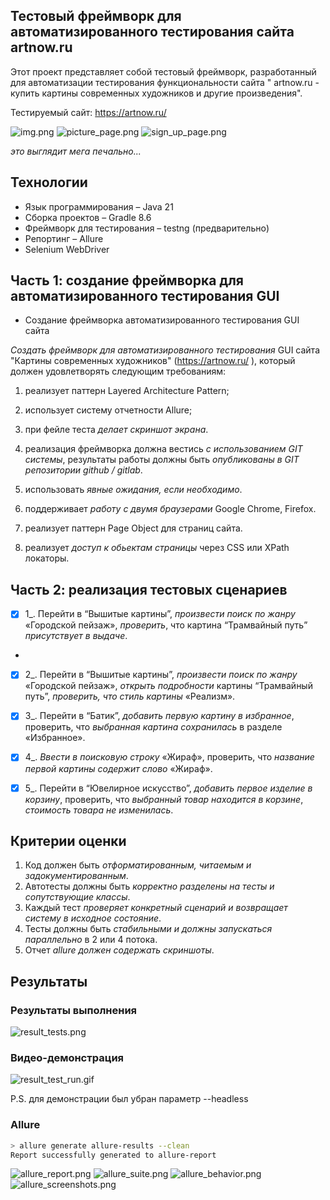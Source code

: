 ## Тестовый фреймворк для автоматизированного тестирования сайта artnow.ru

Этот проект представляет собой тестовый фреймворк, разработанный для автоматизации тестирования функциональности сайта "
artnow.ru - купить картины современных художников и другие произведения".

Тестируемый сайт: https://artnow.ru/

![img.png](resources/images/home_page.png)
![picture_page.png](resources%2Fimages%2Fpicture_page.png)
![sign_up_page.png](resources%2Fimages%2Fsign_up_page.png)

*это выглядит мега печально...*

## Технологии

- Язык программирования – Java 21
- Сборка проектов – Gradle 8.6
- Фреймворк для тестирования – testng (предварительно)
- Репортинг – Allure
- Selenium WebDriver

## Часть 1: создание фреймворка для автоматизированного тестирования GUI

- Создание фреймворка автоматизированного тестирования GUI сайта

*Создать фреймворк для автоматизированного тестирования* GUI сайта "Картины современных
художников" (<https://artnow.ru/> ), который должен удовлетворять следующим требованиям:

1. реализует паттерн Layered Architecture Pattern;

2. использует систему отчетности Allure;

3. при фейле теста *делает скриншот экрана*.

4. реализация фреймворка должна вестись *с использованием GIT системы*, результаты работы должны быть *опубликованы в
   GIT репозитории github / gitlab*.

5. использовать *явные ожидания, если необходимо*.

6. поддерживает *работу с двумя браузерами* Google Chrome, Firefox.

7. реализует паттерн Page Object для страниц сайта.

8. реализует *доступ к обьектам страницы* через CSS или XPath локаторы.

## Часть 2: реализация тестовых сценариев

- [x] 1_. Перейти в “Вышитые картины”, *произвести поиск по жанру* «Городской пейзаж», *проверить*, что картина “Трамвайный путь” *присутствует в выдаче*.
- 
- [x] 2_. Перейти в “Вышитые картины”, *произвести поиск по жанру* «Городской пейзаж», *открыть подробности* картины “Трамвайный путь”, *проверить, что стиль картины* «Реализм».

- [x] 3_. Перейти в “Батик”, *добавить первую картину в избранное*, проверить, что *выбранная картина сохранилась* в разделе «Избранное».

- [x] 4_. *Ввести в поисковую строку* «Жираф», проверить, что *название первой картины содержит слово* «Жираф».

- [x] 5_. Перейти в “Ювелирное искусство”, *добавить первое изделие в корзину*, проверить, что *выбранный товар находится в
   корзине*, *стоимость товара не изменилась*.

## Критерии оценки

1. Код должен быть *отформатированным, читаемым и задокументированным*.
2. Автотесты должны быть *корректно разделены на тесты и сопутствующие классы*.
3. Каждый тест *проверяет конкретный сценарий и возвращает систему в исходное состояние*.
4. Тесты должны быть *стабильными и должны запускаться параллельно* в 2 или 4 потока.
5. Отчет *allure должен содержать скриншоты*.

## Результаты

### Результаты выполнения

![result_tests.png](resources%2Fimages%2Fresult_tests.png)

### Видео-демонстрация

![result_test_run.gif](resources%2Fimages%2Fresult_test_run.gif)

P.S. для демонстрации был убран параметр --headless

### Allure

```bash
> allure generate allure-results --clean
Report successfully generated to allure-report
```

![allure_report.png](resources%2Fimages%2Fallure_report.png)
![allure_suite.png](resources%2Fimages%2Fallure_suite.png)
![allure_behavior.png](resources%2Fimages%2Fallure_behavior.png)
![allure_screenshots.png](resources%2Fimages%2Fallure_screenshots.png)
